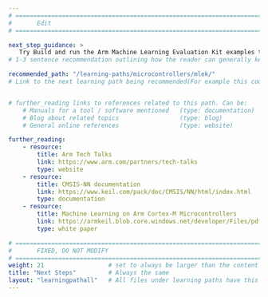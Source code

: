 ```yaml
---
# ================================================================================
#       Edit
# ================================================================================

next_step_guidance: >
   Try Build and run the Arm Machine Learning Evaluation Kit examples to get hands-on experience with the Machine Learning Evaluation Kit. 
# 1-3 sentence recommendation outlining how the reader can generally keep learning about these topics, and a specific explanation of why the next step is being recommended.

recommended_path: "/learning-paths/microcontrollers/mlek/"
# Link to the next learning path being recommended(For example this could be /learning-paths/servers-and-cloud-computing/mongodb).


# further_reading links to references related to this path. Can be:
    # Manuals for a tool / software mentioned   (type: documentation)
    # Blog about related topics                 (type: blog)
    # General online references                 (type: website) 

further_reading:
    - resource:
        title: Arm Tech Talks
        link: https://www.arm.com/partners/tech-talks
        type: website
    - resource:
        title: CMSIS-NN documentation
        link: https://www.keil.com/pack/doc/CMSIS/NN/html/index.html
        type: documentation
    - resource:
        title: Machine Learning on Arm Cortex-M Microcontrollers
        link: https://armkeil.blob.core.windows.net/developer/Files/pdf/ethos/Arm_ML_on_Cortex-M_Microcontrollers_v2.pdf
        type: white paper

# ================================================================================
#       FIXED, DO NOT MODIFY
# ================================================================================
weight: 21                  # set to always be larger than the content in this path, and one more than 'review'
title: "Next Steps"         # Always the same
layout: "learningpathall"   # All files under learning paths have this same wrapper
---
```

